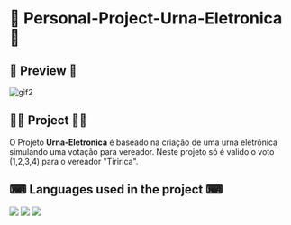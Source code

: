 # 📌 Personal-Project-Urna-Eletronica 📌


## 🔎 **Preview** 🔎

![gif2](https://user-images.githubusercontent.com/69303138/113957132-116bef00-97f5-11eb-892b-656f4f3eac12.gif)

## 👨‍💻 **Project** 👨‍💻

O Projeto **Urna-Eletronica** é baseado na criação de uma urna eletrônica simulando uma votação para vereador. Neste projeto só é valido o voto (1,2,3,4) para o vereador "Tiririca".



## ⌨ **Languages used in the project** ⌨ 

![](https://img.shields.io/badge/HTML5-E34F26?style=for-the-badge&logo=html5&logoColor=white) ![](https://img.shields.io/badge/CSS3-1572B6?style=for-the-badge&logo=css3&logoColor=white)  ![](https://img.shields.io/badge/JavaScript-F7DF1E?style=for-the-badge&logo=javascript&logoColor=black)
 


